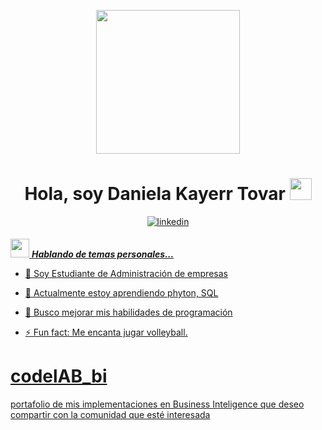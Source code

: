 <p align="center">
  <img src="https://github.dev/Danielakato/codelAB_bi/blob/main/portada%20Daniela%20Kayerr.png" height="230"/>
</p>

<div align "center">
<h1 align="center"> Hola, soy Daniela Kayerr Tovar <img src="https://media.giphy.com/media/hvRJCLFzcasrR4ia7z/giphy.gif" width="35"></h1>
</div>
<ing src="https://github.com/Danielakato/codelAB_bi/commit/bf2b7c96d2894da5f193319745e47c9c651201ea">  
</div>
<div align=center>
<a href="https://www.linkedin.com/in/daniela-kayerr" target="_blank">
<img src=https://img.shields.io/badge/linkedin-%2300acee.svg?color=405DE6&style=for-the-badge&logo=linkedin&logoColor=white alt=linkedin style="margin-bottom: 5px;" />

</div>

<img src="https://media.giphy.com/media/ObNTw8Uzwy6KQ/giphy.gif" width="30px">&nbsp;***Hablando de temas personales...***
- 🔭 Soy Estudiante de Administración de empresas
  
- 🌱 Actualmente estoy aprendiendo phyton, SQL
  
- 👯 Busco mejorar mis habilidades de programación
  
- ⚡ Fun fact: Me encanta jugar volleyball.


# codelAB_bi
portafolio de mis implementaciones en Business Inteligence que deseo compartir con la comunidad que esté interesada
